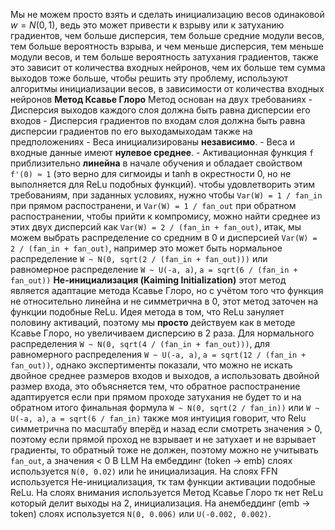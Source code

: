 Мы не можем просто взять и сделать инициализацию весов одинаковой $w  = N(0,1)$, ведь это может привести к взрыву или к затуханию градиентов, чем больше дисперсия, тем больше средние модули весов, тем больше вероятность взрыва, и чем меньше дисперсия, тем меньше модули весов, и тем больше вероятность затухания градиентов, также это зависит от количества входных  нейронов, чем их больше тем сумма выходов тоже больше, чтобы решить эту проблему, используют алгоритмы инициализации весов, в зависимости от количества входных нейронов
**Метод Ксавье Глоро**
	Метод основан на двух требованиях
	- Дисперсия выходов каждого слоя должна быть равна дисперсии его входов
	- Дисперсия градиентов по входам слоя должна быть равна дисперсии градиентов по его выходамыходам
	также на предположениях
	- Веса инициализированы **независимо**.
	- Веса и входные данные имеют **нулевое среднее**.
	- Активационная функция `f` приблизительно **линейна** в начале обучения и обладает свойством `f'(0) ≈ 1` (это верно для сигмоиды и tanh в окрестности 0, но не выполняется для ReLu подобных функций).
	чтобы удовлетворить этим требованиям, при заданных условиях, нужно чтобы `Var(W) = 1 / fan_in` при прямом распостранени, и `Var(W) = 1 / fan_out` при обратном распостранении, чтобы прийти к компромису, можно найти среднее из этих двух дисперсий как `Var(W) = 2 / (fan_in + fan_out)`, итак, мы можем выбрать распределение со средним  в 0 и дисперсией `Var(W) = 2 / (fan_in + fan_out)`, например это может быть нормальное распределение `W ~ N(0, sqrt(2 / (fan_in + fan_out)))` или равномерное распределение `W ~ U(-a, a)`, `a = sqrt(6 / (fan_in + fan_out))`
**He-инициализация (Kaiming Initialization)**
	этот метод является адаптацие метода Ксавье Глоро, но с учётом того что функция не относительно линейна и не симметрична в 0, этот метод заточен на функции подобные ReLu. Идея метода в том, что ReLu зануляет половину активаций, поэтому мы **просто** действуем как в методе Ксавье Глоро, но увеличиваем дисперсию в 2 раза. Для нормального распределения `W ~ N(0, sqrt(4 / (fan_in + fan_out)))`, для равномерного распределения `W ~ U(-a, a)`, `a = sqrt(12 / (fan_in + fan_out))`, однако экспертименты показали, что можно не искать двойное среднее размеров входов и выходов, а использовать двойной размер входа, это объясняется тем, что обратное распостранение адаптируется если при прямом проходе затухания не будет то и на обратном итого финальная формула `W ~ N(0, sqrt(2 / fan_in))` или `W ~ U(-a, a)`, `a = sqrt(6 / fan_in)` также моя интуиция говорит, что Relu симметрична по масштабу вперёд и назад если смотреть значения > 0, поэтому если прямой проход не взрывает и не затухает и не взрывает градиенты, то обратный тоже не должен, поэтому можно не учитывать `fan_out`, а значения < 0 
В LLM
На ембеддинг (token -> emb) слоях используется `N(0, 0.02)` или he инициализация.
На слоях FFN используется He-инициализация, тк там функции активации подобные ReLu.
На слоях внимания используется Метод Ксавье Глоро тк нет ReLu который делит выходы на 2, инициализация.
На анембеддинг (emb -> token) слоях используется `N(0, 0.006)` или `U(-0.002, 0.002)`.